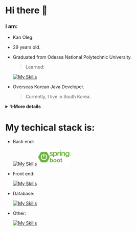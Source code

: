 # Hi there 👋
    
### I am:
- Kan Oleg.
- 29 years old.
- Graduated from Odessa National Polytechnic University.
    > Learned:
    
    [![My Skills](https://skillicons.dev/icons?i=matlab,cpp&theme=light)](https://skillicons.dev)
    
- Overseas Korean Java Developer.
    > Currently, I live in South Korea.

<details>
    <summary><b>✨More details</b></summary><br/>
    I am from the southern part of Ukraine, but I was born in Uzbekistan. I lived in Ukraine half of my life, so I could say it is my homeland. Ukraine is a beautiful place with friendly people. Here I grew, studied and graduated from one of the biggest universities in my city.

During my study at the university, I had a brief experience coding in C++ and MATLAB. Also, I understood that to be an electrical engineer is not my way. Because I liked programming lessons, I decided to become a developer.

However, I knew I needed money for my studies, but working in my country was not the best choice. Luckily, I'm Korean and I have the opportunity to work in Korea. I had a plan and I stuck to the plan.
I worked in different factories with different people for three years.
Honestly, it was really hard, but I withstood, and now I can say, Korea is the best place I have been.

Then, I found out about the Habsida course and decided to live in Korea.

After getting into the Habsida program, I had the opportunity to learn about back-end programming and gain proficiency in Java and Spring framework. We solved various problems which required Spring Security, Spring MVC, Spring Boot, Maven, Hibernate, Tomcat, HTML, CSS, MySQL, JavaScript, Bootstrap, Thymeleaf, Rest API, GraphQL.
</details>

# My techical stack is:
- Back end:
  
  [![My Skills](https://skillicons.dev/icons?i=java,spring,hibernate&theme=light)](https://skillicons.dev)
  <img src="other/spring-boot-logo.png" alt="drawing" width="100"/>
- Front end:
  
  [![My Skills](https://skillicons.dev/icons?i=js,jquery,bootstrap,css,html)](https://skillicons.dev)
- Database:
  
  [![My Skills](https://skillicons.dev/icons?i=mysql,mongodb,postgres&theme=light)](https://skillicons.dev)
- Other:
  
  [![My Skills](https://skillicons.dev/icons?i=git,github,gitlab,docker,prometheus,grafana,graphql,idea,maven,postman&theme=light)](https://skillicons.dev)

<!--
# My certificates:
- [English](certificate/english.pdf)
- [Korean](certificate/korean.pdf)
- HABSIDA CODING SCHOOL

- Udemy
  - [Spring](certificate/zaur.pdf)
  - [Git](certificate/alishev.pdf)
  -->
  <!--
  # Other
  <img src="https://github-readme-stats.vercel.app/api/top-langs?username=OlegKahn&layout=compact"/>
  <img src="https://github-readme-stats.vercel.app/api?username=OlegKahn&show_icons=true"/>
  <img src="https://github-readme-streak-stats.herokuapp.com/?user=OlegKahn"/>

**OlegKahn/OlegKahn** is a ✨ _special_ ✨ repository because its `README.md` (this file) appears on your GitHub profile.

Here are some ideas to get you started:

- 🔭 I’m currently working on ...
- 🌱 I’m currently learning ...
- 👯 I’m looking to collaborate on ...
- 🤔 I’m looking for help with ...
- 💬 Ask me about ...
- 📫 How to reach me: ...
- 😄 Pronouns: ...
- ⚡ Fun fact: ...
-->
